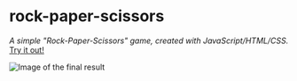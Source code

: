 # rock-paper-scissors
*A simple "Rock-Paper-Scissors" game, created with JavaScript/HTML/CSS.*\
[Try it out!](https://constantinginga.github.io/rock-paper-scissors/)

![Image of the final result](https://i.imgur.com/DxVeLrB.png)

